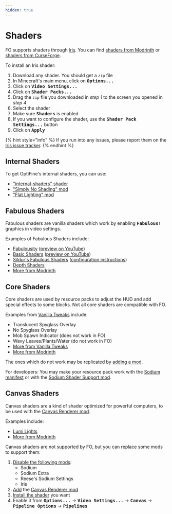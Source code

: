 ```yaml
---
hidden: true
---
```


# Shaders

FO supports shaders through [Iris](https://modrinth.com/mod/iris). You can find [shaders from Modrinth](https://modrinth.com/shaders?g=categories:iris) or [shaders from CurseForge](https://www.curseforge.com/minecraft/search?class=shaders).

To install an Iris shader:

1. Download any shader. You should get a `zip` file
2. In Minecraft's main menu, click on <kbd>**Options...**</kbd>
3. Click on <kbd>**Video Settings...**</kbd>
4. Click on <kbd>**Shader Packs...**</kbd>
5. Drag the `zip` file you downloaded in _step 1_ to the screen you opened in _step 4_
6. Select the shader
7. Make sure <kbd>**Shaders**</kbd> is enabled
8. If you want to configure the shader, use the <kbd>**Shader Pack Settings...**</kbd> button
9. Click on <kbd>**Apply**</kbd>

{% hint style="info" %}
If you run into any issues, please report them on the [Iris issue tracker](https://github.com/IrisShaders/Iris/issues).
{% endhint %}

## Internal Shaders

To get OptiFine's internal shaders, you can use:

* ["internal-shaders" shader](https://modrinth.com/shader/internal-shaders)
* ["Simply No Shading" mod](https://modrinth.com/mod/simply-no-shading)
* ["Flat Lighting" mod](https://modrinth.com/mod/flat-lighting)

## Fabulous Shaders

Fabulous shaders are vanilla shaders which work by enabling <kbd>**Fabulous!**</kbd> graphics in video settings.

Examples of Fabulous Shaders include:

* [Fabulousity](https://github.com/ScottoMotto/Fabulousity#fabulousity) ([preview on YouTube](https://youtu.be/luzgOwKt6_c?t=126))
* [Basic Shaders](https://github.com/bradleyq/mc_vanilla_shaders) ([preview on YouTube](https://youtu.be/dRnlaRx3zBY?t=24))
* [Sildur's Fabulous Shaders](https://sildurs-shaders.github.io/downloads) ([configuration instructions](https://sildurs-shaders.github.io/install/#fabulous))
* [Depth Shaders](https://github.com/onnowhere/depth_shaders/releases)
* [More from Modrinth](https://modrinth.com/shaders?g=categories:vanilla)

## Core Shaders

Core shaders are used by resource packs to adjust the HUD and add special effects to some blocks. Not all core shaders are compatible with FO.

Examples from [Vanilla Tweaks](https://vanillatweaks.net/) include:

* Translucent Spyglass Overlay
* No Spyglass Overlay
* Mob Spawn Indicator (does not work in FO)
* Wavy Leaves/Plants/Water (do not work in FO)
* [More from Vanilla Tweaks](https://vanillatweaks.net/picker/resource-packs)
* [More from Modrinth](https://modrinth.com/resourcepacks?f=categories:core-shaders)

The ones which do not work may be replicated by [adding a mod](../../how-to/add-mods/).

For developers: You may make your resource pack work with the [Sodium manifest](https://github.com/CaffeineMC/sodium-fabric/pull/2206) or with the [Sodium Shader Support mod](https://modrinth.com/mod/sodium-shader-support).

## Canvas Shaders

Canvas shaders are a kind of shader optimized for powerful computers, to be used with the [Canvas Renderer mod](https://www.curseforge.com/minecraft/mc-mods/canvas-renderer).

Examples include:

* [Lumi Lights](https://spiralhalo.github.io/)
* [More from Modrinth](https://modrinth.com/shaders?g=categories:canvas)

Canvas shaders are not supported by FO, but you can replace some mods to support them:

1. [Disable the following mods](../../how-to/disable-mods/):
   * Sodium
   * Sodium Extra
   * Reese's Sodium Settings
   * Iris
2. [Add](../../how-to/add-mods/) the [Canvas Renderer mod](https://www.curseforge.com/minecraft/mc-mods/canvas-renderer)
3. [Install the shader](shaders.md#shaders) you want
4. Enable it from <kbd>**Options...**</kbd> → <kbd>**Video Settings...**</kbd> → <kbd>**Canvas**</kbd> → <kbd>**Pipeline Options**</kbd> → <kbd>**Pipelines**</kbd>
